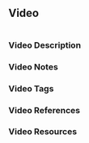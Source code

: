 ## Video

```
```

### Video Description

### Video Notes

### Video Tags

### Video References

### Video Resources

